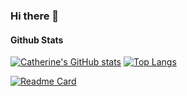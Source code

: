 ### Hi there 👋

#### Github Stats
[![Catherine's GitHub stats](https://github-readme-stats.vercel.app/api?username=catlirex&hide=stars,contribs&count_private=true&show_icons=true&theme=tokyonight)](https://github.com/catlirex)
[![Top Langs](https://github-readme-stats.vercel.app/api/top-langs/?username=catlirex&layout=compact&theme=tokyonight)](https://github.com/catlirex)


[![Readme Card](https://github-readme-stats.vercel.app/api/pin/?username=catlirex&repo=LondonTransportApp-TFL-React-TS-Zustand-ReactLeafet-StyledComponent)](https://github.com/catlirex/LondonTransportApp-TFL-React-TS-Zustand-ReactLeafet-StyledComponent)




<!--
**catlirex/catlirex** is a ✨ _special_ ✨ repository because its `README.md` (this file) appears on your GitHub profile.

Here are some ideas to get you started:

- 🔭 I’m currently working on ...
- 🌱 I’m currently learning ...
- 👯 I’m looking to collaborate on ...
- 🤔 I’m looking for help with ...
- 💬 Ask me about ...
- 📫 How to reach me: ...
- 😄 Pronouns: ...
- ⚡ Fun fact: ...
-->
